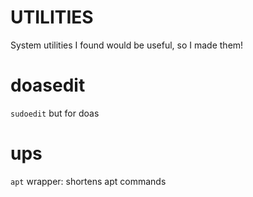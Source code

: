 # UTILITIES
System utilities I found would be useful, so I made them!
# doasedit
`sudoedit` but for doas
# ups
`apt` wrapper: shortens apt commands
